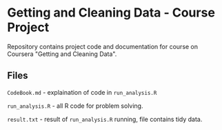 Getting and Cleaning Data - Course Project
==========================================

Repository contains project code and documentation for course on Coursera "Getting and Cleaning Data".

## Files

`CodeBook.md` - explaination of code in `run_analysis.R`

`run_analysis.R` - all R code for problem solving.

`result.txt` - result of `run_analysis.R` running, file contains tidy data.

